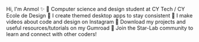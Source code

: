 Hi, I'm Anmol ​✨​
🧠​ Computer science and design student at CY Tech / CY Ecole de Design
​🌌​ I create themed desktop apps to stay consistent
​🎥 I make videos about code and design on Instagram
🪻 Download my projects and useful resources/tutorials on my Gumroad
💫 Join the Star-Lab community to learn and connect with other coders!

